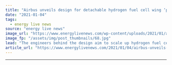 ```yaml
---
title: "Airbus unveils design for detachable hydrogen fuel cell wing ‘pods’ for zero-emission flights"
date: "2021-01-04"
tags: 
  - energy live news
source: "energy live news"
image_url: "https://www.energylivenews.com/wp-content/uploads/2021/01/airbus_720x412.jpg"
image_fp: "/assets/img/post_thumbnails/68.jpg"
lead: "The engineers behind the design aim to scale up hydrogen fuel cell technology for passenger-size large commercial aircraft"
article_url: "https://www.energylivenews.com/2021/01/04/airbus-unveils-design-for-detachable-hydrogen-fuel-cell-wing-pods-for-zero-emission-flights/"
---
```


---
